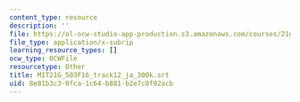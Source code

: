 ```yaml
---
content_type: resource
description: ''
file: https://ol-ocw-studio-app-production.s3.amazonaws.com/courses/21g-503-japanese-iii-fall-2019/8e81b3c30fca1c64b881b2e7c0f02acb_MIT21G_503F16_track12_ja_300k.srt
file_type: application/x-subrip
learning_resource_types: []
ocw_type: OCWFile
resourcetype: Other
title: MIT21G_503F16_track12_ja_300k.srt
uid: 8e81b3c3-0fca-1c64-b881-b2e7c0f02acb
---
```

